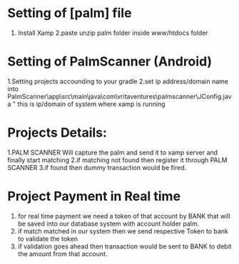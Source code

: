 Setting of [palm] file
===============================
1. Install Xamp
2.paste unzip palm folder inside www/htdocs folder 

Setting of PalmScanner (Android)
=================================
1.Setting projects accounding to your gradle
2.set ip address/domain name into PalmScanner\app\src\main\java\com\vritaventures\palmscanner\JConfig.java
  " this is ip/domain of system where xamp is running

Projects Details:
=================
1.PALM SCANNER Will capture the palm and send it to xamp server and finally start matching
2.if matching not found then register it through PALM SCANNER
3.if found then dummy transaction would be fired.

Project Payment in Real time
============================
1. for real time payment we need a token of that account by BANK that will be
   saved into our database system with account holder palm.
2. if match matched in our system then we send respective Token to bank to validate the token
3. if validation goes ahead then transaction would be sent to BANK to debit the amount from that
   account. 
 
	
